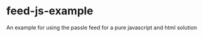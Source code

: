 feed-js-example
===============

An example for using the passle feed for a pure javascript and html solution
